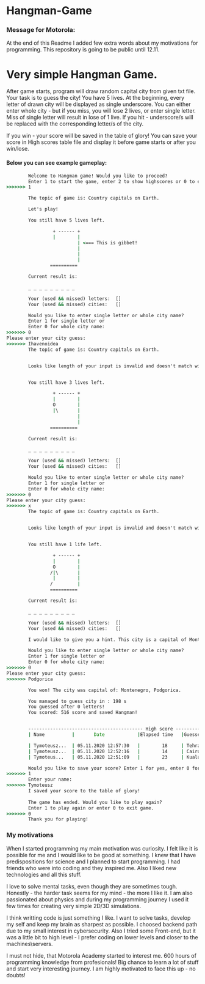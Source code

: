# Hangman-Game

### Message for Motorola:
At the end of this Readme I added few extra words about my motivations for programming. This repository is going to be public until 12.11.

# Very simple Hangman Game. 

After game starts, program will draw random capital city from given txt file. Your task is to guess the city! 
You have 5 lives. At the beginning, every letter of drawn city will be displayed as single underscore.
You can either enter whole city - but if you miss, you will lose 2 lives, or enter single letter. Miss of single letter will result in lose of 1 live. 
If you hit - underscore/s will be replaced with the corresponding letter/s of the city. 

If you win - your score will be saved in the table of glory! You can save your score in High scores table file and display it before game starts or after you win/lose.

#### Below you can see example gameplay:

```cmd
        Welcome to Hangman game! Would you like to proceed?
        Enter 1 to start the game, enter 2 to show highscores or 0 to exit application.
>>>>>>> 1

        The topic of game is: Country capitals on Earth.

        Let's play!

        You still have 5 lives left.

                 + ------ +
                 |        |
                          | <=== This is gibbet!
                          |
                          |
                          |
                ==========

        Current result is:

        _ _ _ _ _ _ _ _ _

        Your (used && missed) letters:  []
        Your (used && missed) cities:   []

        Would you like to enter single letter or whole city name?
        Enter 1 for single letter or
        Enter 0 for whole city name:
>>>>>>> 0
Please enter your city guess:
>>>>>>> Ihavenoidea
        The topic of game is: Country capitals on Earth.


        Looks like length of your input is invalid and doesn't match with hidden city. As a result you lost two lives!


        You still have 3 lives left.

                 + ------ +
                 |        |
                 O        |
                 |\       |
                          |
                          |
                ==========

        Current result is:

        _ _ _ _ _ _ _ _ _

        Your (used && missed) letters:  []
        Your (used && missed) cities:   []

        Would you like to enter single letter or whole city name?
        Enter 1 for single letter or
        Enter 0 for whole city name:
>>>>>>> 0
Please enter your city guess:
>>>>>>> x
        The topic of game is: Country capitals on Earth.


        Looks like length of your input is invalid and doesn't match with hidden city. As a result you lost two lives!


        You still have 1 life left.

                 + ------ +
                 |        |
                 O        |
                /|\       |
                 |        |
                /         |
                ==========

        Current result is:

        _ _ _ _ _ _ _ _ _

        Your (used && missed) letters:  []
        Your (used && missed) cities:   []

        I would like to give you a hint. This city is a capital of Montenegro

        Would you like to enter single letter or whole city name?
        Enter 1 for single letter or
        Enter 0 for whole city name:
>>>>>>> 0
Please enter your city guess:
>>>>>>> Podgorica

        You won! The city was capital of: Montenegro, Podgorica.

        You managed to guess city in : 198 s
        You guessed after 0 letters!
        You scored: 516 score and saved Hangman!


        ------------------------------------------ High score ---------------------------------------------------
        | Name          |       Date            |Elapsed time   |Guessed city                   |       Score   |

        | Tymoteusz...  | 05.11.2020 12:57:30   |        18     | Tehran                        |       588     |
        | Tymoteusz...  | 05.11.2020 12:52:16   |        14     | Cairo                         |       500     |
        | Tymoteus...   | 05.11.2020 12:51:09   |        23     | Kuala lumpur                  |       1154    |

        Would you like to save your score? Enter 1 for yes, enter 0 for no:
>>>>>>> 1
        Enter your name:
>>>>>>> Tymoteusz
        I saved your score to the table of glory!
        
        The game has ended. Would you like to play again?
        Enter 1 to play again or enter 0 to exit game.
>>>>>>> 0
        Thank you for playing!
```
### My motivations

When I started programming my main motivation was curiosity. 
I felt like it is possible for me and I would like to be good at something. 
I knew that I have predispositions for science and I planned to start programming. 
I had friends who were into coding and they inspired me. Also I liked new technologies and all this stuff. 

I love to solve mental tasks, even though they are sometimes tough. 
Honestly - the harder task seems for my mind - the more I like it.
I am also passionated about physics and during my programming journey 
I used it few times for creating very simple 2D/3D simulations. 

I think writting code is just something I like. 
I want to solve tasks, develop my self and keep my brain as sharpest as possible.
I choosed backend path due to my small interest in cybersecurity. 
Also I tried some Front-end, but it was a little bit to high level - I prefer coding 
on lower levels and closer to the machines\servers. 

I must not hide, that Motorola Academy started to interest me. 
600 hours of programming knowledge from profesionals! 
Big chance to learn a lot of stuff and start very interesting journey. 
I am highly motivated to face this up - no doubts!

